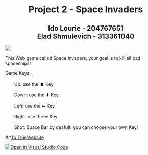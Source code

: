 

<h1 align='center'>
  Project 2 - Space Invaders
</h1>

<h2 align='center'>
  Ido Lourie - 204767651<br>Elad Shmulevich - 313361040
</h2>

<img src="https://images.launchbox-app.com/15f9cf98-65fb-4e3c-b94b-09e427b5f837.png"><img/>


<p>This Web game called Space Invaders, your goal is to kill all bad spaceships!</p>
      <p>Game Keys:<br><br>
        &emsp;&emsp;Up: use the ⬆ Key<br><br>
        &emsp;&emsp;Down: use the ⬇ Key<br><br>
        &emsp;&emsp;Left: use the ⬅ Key<br><br>
        &emsp;&emsp;Right: use the ➡ Key<br><br>
        &emsp;&emsp;Shot: Space Bar by deafult, you can choose your own Key!
      </p>

##<a href="https://idolou.github.io/" target="_blank" rel="noopener">To The Website</a>


[![Open in Visual Studio Code](https://classroom.github.com/assets/open-in-vscode-718a45dd9cf7e7f842a935f5ebbe5719a5e09af4491e668f4dbf3b35d5cca122.svg)](https://classroom.github.com/online_ide?assignment_repo_id=10824212&assignment_repo_type=AssignmentRepo)







